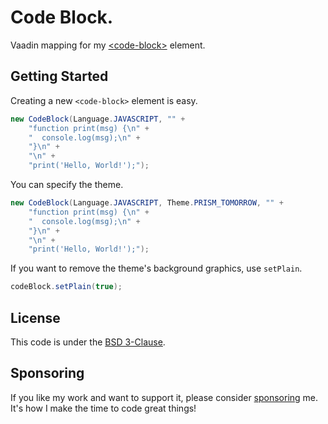 # Code Block.

Vaadin mapping for my [&lt;code-block&gt;](https://github.com/oliveryasuna/code-block) element.

## Getting Started

Creating a new `<code-block>` element is easy.

```java
new CodeBlock(Language.JAVASCRIPT, "" +
    "function print(msg) {\n" +
    "  console.log(msg);\n" +
    "}\n" +
    "\n" +
    "print('Hello, World!');");
```

You can specify the theme.

```java
new CodeBlock(Language.JAVASCRIPT, Theme.PRISM_TOMORROW, "" +
    "function print(msg) {\n" +
    "  console.log(msg);\n" +
    "}\n" +
    "\n" +
    "print('Hello, World!');");
```

If you want to remove the theme's background graphics, use `setPlain`.

```java
codeBlock.setPlain(true);
```

## License

This code is under the [BSD 3-Clause](LICENSE.txt).

## Sponsoring

If you like my work and want to support it, please consider [sponsoring](https://github.com/sponsors/oliveryasuna) me. It's how I make the time to code great
things!